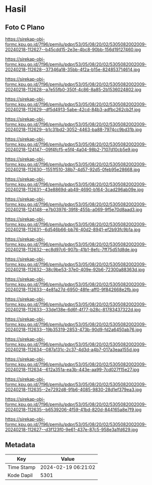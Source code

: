 # Hasil

## Foto C Plano

https://sirekap-obj-formc.kpu.go.id/7f96/pemilu/pdpr/53/05/08/20/02/5305082002009-20240218-112627--b45cdd15-2e3e-4bc8-90bb-156d19127460.jpg

https://sirekap-obj-formc.kpu.go.id/7f96/pemilu/pdpr/53/05/08/20/02/5305082002009-20240218-112628--37346a18-35bb-4f2a-b15e-824853714614.jpg

https://sirekap-obj-formc.kpu.go.id/7f96/pemilu/pdpr/53/05/08/20/02/5305082002009-20240218-112628--a7e55fb0-350f-4c86-8a85-2b1536024802.jpg

https://sirekap-obj-formc.kpu.go.id/7f96/pemilu/pdpr/53/05/08/20/02/5305082002009-20240218-112629--df5d4913-5abe-42cd-84b3-adfbc262cb2f.jpg

https://sirekap-obj-formc.kpu.go.id/7f96/pemilu/pdpr/53/05/08/20/02/5305082002009-20240218-112629--b1c31bd2-3052-4463-ba88-7974cc9bd31b.jpg

https://sirekap-obj-formc.kpu.go.id/7f96/pemilu/pdpr/53/05/08/20/02/5305082002009-20240218-124147--09f4fcf5-e5f4-4a04-98b2-7107d10cb5e9.jpg

https://sirekap-obj-formc.kpu.go.id/7f96/pemilu/pdpr/53/05/08/20/02/5305082002009-20240218-112630--1551f510-38b7-4d57-92d5-0feb95e28668.jpg

https://sirekap-obj-formc.kpu.go.id/7f96/pemilu/pdpr/53/05/08/20/02/5305082002009-20240218-112631--43e8869d-ab49-4690-b164-3cad296ab09e.jpg

https://sirekap-obj-formc.kpu.go.id/7f96/pemilu/pdpr/53/05/08/20/02/5305082002009-20240218-124148--e7b03976-39f8-455b-a069-9f5e70d8aad3.jpg

https://sirekap-obj-formc.kpu.go.id/7f96/pemilu/pdpr/53/05/08/20/02/5305082002009-20240218-112631--6d546b66-bb76-40d2-8941-ef2b93fc9b1a.jpg

https://sirekap-obj-formc.kpu.go.id/7f96/pemilu/pdpr/53/05/08/20/02/5305082002009-20240218-112632--ec8d97c6-907b-41b1-8efc-7ff75d51d8de.jpg

https://sirekap-obj-formc.kpu.go.id/7f96/pemilu/pdpr/53/05/08/20/02/5305082002009-20240218-112632--38c9be53-37e0-409e-92b6-72300a88363d.jpg

https://sirekap-obj-formc.kpu.go.id/7f96/pemilu/pdpr/53/05/08/20/02/5305082002009-20240218-112633--4e81a27d-6950-48fe-aff0-9f842668e2fb.jpg

https://sirekap-obj-formc.kpu.go.id/7f96/pemilu/pdpr/53/05/08/20/02/5305082002009-20240218-112633--33de138e-6d6f-4f77-b28c-81783437322d.jpg

https://sirekap-obj-formc.kpu.go.id/7f96/pemilu/pdpr/53/05/08/20/02/5305082002009-20240218-112633--19b35319-2853-473b-90d9-fd2a6450ab76.jpg

https://sirekap-obj-formc.kpu.go.id/7f96/pemilu/pdpr/53/05/08/20/02/5305082002009-20240218-112634--087a131c-2c37-4d3d-a4b7-017a3eaa155d.jpg

https://sirekap-obj-formc.kpu.go.id/7f96/pemilu/pdpr/53/05/08/20/02/5305082002009-20240218-112634--612a351a-ea3b-443e-aa99-7cd027f15e27.jpg

https://sirekap-obj-formc.kpu.go.id/7f96/pemilu/pdpr/53/05/08/20/02/5305082002009-20240218-112635--2e7292d8-91b6-4085-9830-28d1ef379ea3.jpg

https://sirekap-obj-formc.kpu.go.id/7f96/pemilu/pdpr/53/05/08/20/02/5305082002009-20240218-112635--b6539206-4f59-41bd-820d-844165a8e7f9.jpg

https://sirekap-obj-formc.kpu.go.id/7f96/pemilu/pdpr/53/05/08/20/02/5305082002009-20240218-112627--d3f123f0-9e61-437e-87c5-958e3a1fd629.jpg


## Metadata

| Key        | Value               |
| ---------- | ------------------- |
| Time Stamp | 2024-02-19 06:21:02 |
| Kode Dapil | 5301                |



